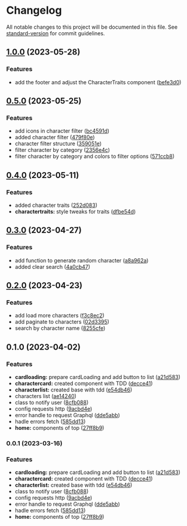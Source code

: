 # Changelog

All notable changes to this project will be documented in this file. See [standard-version](https://github.com/conventional-changelog/standard-version) for commit guidelines.

## [1.0.0](https://github.com/Merieli/rick-morty-search/compare/v0.5.0...v1.0.0) (2023-05-28)


### Features

* add the footer and adjust the CharacterTraits component ([befe3d0](https://github.com/Merieli/rick-morty-search/commit/befe3d04aa3357f0cc4ce4e9377d19ee91fe6f31))

## [0.5.0](https://github.com/Merieli/rick-morty-search/compare/v0.4.0...v0.5.0) (2023-05-25)


### Features

* add icons in character filter ([bc4591d](https://github.com/Merieli/rick-morty-search/commit/bc4591d6103943c37066752249d38ece90de5f51))
* added character filter ([479f80e](https://github.com/Merieli/rick-morty-search/commit/479f80e51079932a482296ed4a7c89e669201fb3))
* character filter structure ([359051e](https://github.com/Merieli/rick-morty-search/commit/359051efff3334e8570ae9b9c12f0ac0079b2fbd))
* filter character by category ([2356e4c](https://github.com/Merieli/rick-morty-search/commit/2356e4ce3dec48c46a10fb0800a4d4f0359289bb))
* filter character by category and colors to filter options ([571ccb8](https://github.com/Merieli/rick-morty-search/commit/571ccb89beab816d5b31d9a75d4f942849695f38))

## [0.4.0](https://github.com/Merieli/rick-morty-search/compare/v0.3.0...v0.4.0) (2023-05-11)


### Features

* added character traits ([252d083](https://github.com/Merieli/rick-morty-search/commit/252d083830413bfe3de091b7e5735c0d68e7c073))
* **charactertraits:** style tweaks for traits ([dfbe54d](https://github.com/Merieli/rick-morty-search/commit/dfbe54dc0e950c1a4e3c53d6fe9d9ddbc5191da3))

## [0.3.0](https://github.com/Merieli/rick-morty-search/compare/v0.2.0...v0.3.0) (2023-04-27)


### Features

* add function to generate random character ([a8a962a](https://github.com/Merieli/rick-morty-search/commit/a8a962a2d634e37c730d75e2bb24ff486c0b7b71))
* added clear search ([4a0cb47](https://github.com/Merieli/rick-morty-search/commit/4a0cb471f13de5104de392b12b9076a034f6a040))

## [0.2.0](https://github.com/Merieli/rick-morty-search/compare/v0.1.0...v0.2.0) (2023-04-23)


### Features

* add load more characters ([f3c8ec2](https://github.com/Merieli/rick-morty-search/commit/f3c8ec2a5cdea202a555cceca467932c7f53fcb6))
* add paginate to characters ([02d3395](https://github.com/Merieli/rick-morty-search/commit/02d33959a08067b41238537a5c2d4cbbc3141e52))
* search by character name ([8255cfe](https://github.com/Merieli/rick-morty-search/commit/8255cfebae79f4ece84839af2ec4ffac3352a5b6))

## 0.1.0 (2023-04-02)


### Features

* **cardloading:** prepare cardLoading and add button to list ([a21d583](https://github.com/Merieli/rick-morty-search/commit/a21d583f7b2a0003aa1729f1566fc355bf544529))
* **charactercard:** created component with TDD ([decce41](https://github.com/Merieli/rick-morty-search/commit/decce4127a4783bcecd453a1924f6b9fc4f87a8f))
* **characterlist:** created base with tdd ([e54db46](https://github.com/Merieli/rick-morty-search/commit/e54db46bc699527b843ad8a5e5895f327a9189b8))
* characters list ([ae14240](https://github.com/Merieli/rick-morty-search/commit/ae14240cb086e1b5286d6000260933a0dfd36f44))
* class to notify user ([8cfb088](https://github.com/Merieli/rick-morty-search/commit/8cfb088996bea994996ff0713247e9a8d2419ba4))
* config requests http ([9acbd4e](https://github.com/Merieli/rick-morty-search/commit/9acbd4e041f50683dc8c7f8d50488a85f7bb23fc))
* error handle to request Graphql ([dde5abb](https://github.com/Merieli/rick-morty-search/commit/dde5abbd82bc935f8aa26a5d73b84a19c0deb991))
* hadle errors fetch ([585dd13](https://github.com/Merieli/rick-morty-search/commit/585dd137652ad32717250bfcc3c335fb7b5442ad))
* **home:** components of top ([27ff8b9](https://github.com/Merieli/rick-morty-search/commit/27ff8b97e266f7d49f3bce95eb466f22762ccedb))

### 0.0.1 (2023-03-16)


### Features

* **cardloading:** prepare cardLoading and add button to list ([a21d583](https://github.com/Merieli/rick-morty-search/commit/a21d583f7b2a0003aa1729f1566fc355bf544529))
* **charactercard:** created component with TDD ([decce41](https://github.com/Merieli/rick-morty-search/commit/decce4127a4783bcecd453a1924f6b9fc4f87a8f))
* **characterlist:** created base with tdd ([e54db46](https://github.com/Merieli/rick-morty-search/commit/e54db46bc699527b843ad8a5e5895f327a9189b8))
* class to notify user ([8cfb088](https://github.com/Merieli/rick-morty-search/commit/8cfb088996bea994996ff0713247e9a8d2419ba4))
* config requests http ([9acbd4e](https://github.com/Merieli/rick-morty-search/commit/9acbd4e041f50683dc8c7f8d50488a85f7bb23fc))
* error handle to request Graphql ([dde5abb](https://github.com/Merieli/rick-morty-search/commit/dde5abbd82bc935f8aa26a5d73b84a19c0deb991))
* hadle errors fetch ([585dd13](https://github.com/Merieli/rick-morty-search/commit/585dd137652ad32717250bfcc3c335fb7b5442ad))
* **home:** components of top ([27ff8b9](https://github.com/Merieli/rick-morty-search/commit/27ff8b97e266f7d49f3bce95eb466f22762ccedb))
